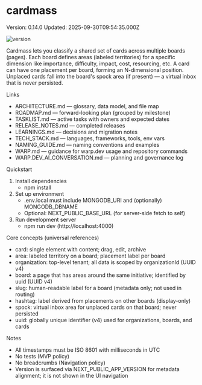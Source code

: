 # cardmass

Version: 0.14.0
Updated: 2025-09-30T09:54:35.000Z

![version](https://img.shields.io/badge/version-0.14.0-blue?style=flat-square)

Cardmass lets you classify a shared set of cards across multiple boards (pages). Each board defines areas (labeled territories) for a specific dimension like importance, difficulty, impact, cost, resourcing, etc. A card can have one placement per board, forming an N-dimensional position. Unplaced cards fall into the board's spock area (if present) — a virtual inbox that is never persisted.

Links
- ARCHITECTURE.md — glossary, data model, and file map
- ROADMAP.md — forward-looking plan (grouped by milestone)
- TASKLIST.md — active tasks with owners and expected dates
- RELEASE_NOTES.md — completed releases
- LEARNINGS.md — decisions and migration notes
- TECH_STACK.md — languages, frameworks, tools, env vars
- NAMING_GUIDE.md — naming conventions and examples
- WARP.md — guidance for warp.dev usage and repository commands
- WARP.DEV_AI_CONVERSATION.md — planning and governance log

Quickstart
1) Install dependencies
   - npm install
2) Set up environment
   - .env.local must include MONGODB_URI and (optionally) MONGODB_DBNAME
   - Optional: NEXT_PUBLIC_BASE_URL (for server-side fetch to self)
3) Run development server
   - npm run dev (http://localhost:4000)

Core concepts (universal references)
- card: single element with content; drag, edit, archive
- area: labeled territory on a board; placement label per board
- organization: top-level tenant; all data is scoped by organizationId (UUID v4)
- board: a page that has areas around the same initiative; identified by uuid (UUID v4)
- slug: human-readable label for a board (metadata only; not used in routing)
- hashtag: label derived from placements on other boards (display-only)
- spock: virtual inbox area for unplaced cards on that board; never persisted
- uuid: globally unique identifier (v4) used for organizations, boards, and cards

Notes
- All timestamps must be ISO 8601 with milliseconds in UTC
- No tests (MVP policy)
- No breadcrumbs (Navigation policy)
- Version is surfaced via NEXT_PUBLIC_APP_VERSION for metadata alignment; it is not shown in the UI navigation
